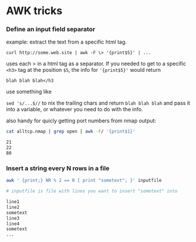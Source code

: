 # AWK tricks

### Define an input field separator

example: extract the text from a specific html tag.

`curl http://some.web.site | awk -F \> '{print$5}' | ...`

uses each > in a html tag as a separator. If you needed to get to a specific `<h3>` tag at the position `$5`, the info for `'{print$5}'` would return

`blah blah blah</h3`

use something like

`sed 's/...$//` to nix the trailing chars and return `blah blah blah` and pass it into a variable, or whatever you need to do with the info.

also handy for quicly getting port numbers from nmap output:

```bash
cat alltcp.nmap | grep open | awk -F/ '{print$1}'

21
22
80
```

### Insert a string every N rows in a file

```bash
awk ' {print;} NR % 2 == 0 { print "sometext"; }' inputfile

# inputfile is file with lines you want to insert "sometext" into

line1
line2
sometext
line3
line4
sometext
...
```
